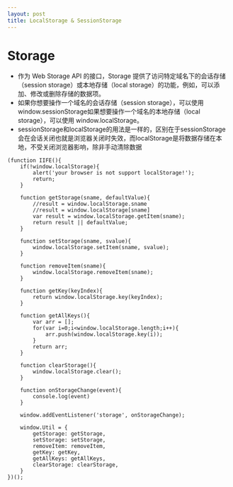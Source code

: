 ```yaml
---
layout: post
title: LocalStorage & SessionStorage
---
```


# Storage
- 作为 Web Storage API 的接口，Storage 提供了访问特定域名下的会话存储（session storage）或本地存储（local storage）的功能，例如，可以添加、修改或删除存储的数据项。
- 如果你想要操作一个域名的会话存储（session storage），可以使用 window.sessionStorage如果想要操作一个域名的本地存储（local storage），可以使用  window.localStorage。
- sessionStorage和localStorage的用法是一样的，区别在于sessionStorage会在会话关闭也就是浏览器关闭时失效，而localStorage是将数据存储在本地，不受关闭浏览器影响，除非手动清除数据

```
(function IIFE(){
    if(!window.localStorage){
        alert('your browser is not support localStorage!');
        return;
    }
    
    function getStorage(sname, defaultValue){
        //result = window.localStorage.sname
        //result = window.localStorage[sname]
        var result = window.localStorage.getItem(sname);
        return result || defaultValue;
    }
    
    function setStorage(sname, svalue){
        window.localStorage.setItem(sname, svalue);
    }
    
    function removeItem(sname){
        window.localStorage.removeItem(sname);
    }
    
    function getKey(keyIndex){
        return window.localStorage.key(keyIndex);
    }
    
    function getAllKeys(){
        var arr = [];
        for(var i=0;i<window.localStorage.length;i++){
            arr.push(window.localStorage.key(i));
        }
        return arr;
    }
    
    function clearStorage(){
        window.localStorage.clear();
    }
    
    function onStorageChange(event){
        console.log(event)
    }
    
    window.addEventListener('storage', onStorageChange);
    
    window.Util = {
        getStorage: getStorage,
        setStorage: setStorage,
        removeItem: removeItem,
        getKey: getKey,
        getAllKeys: getAllKeys,
        clearStorage: clearStorage,
    }
})();
```
